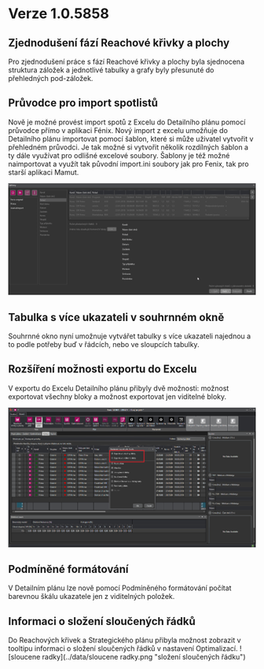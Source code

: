 # Verze 1.0.5858

## Zjednodušení fází Reachové křivky a plochy 
Pro zjednodušení práce s fází Reachové křivky a plochy byla sjednocena struktura záložek a jednotlivé tabulky a grafy byly přesunuté do přehledných pod-záložek.

## Průvodce pro import spotlistů 
Nově je možné provést import spotů z Excelu do Detailního plánu pomocí průvodce přímo v aplikaci Fénix. Nový import z excelu umožňuje do Detailního plánu importovat pomocí šablon, které si může uživatel vytvořit v přehledném průvodci. Je tak možné si vytvořit několik rozdílných šablon a ty dále využívat pro odlišné excelové soubory. Šablony je též možné naimportovat a využít tak původní import.ini soubory jak pro Fenix, tak pro starší aplikaci Mamut. 

![Import](../data/Import.png "Import")

## Tabulka s více ukazateli v souhrnném okně 
Souhrnné okno nyní umožnuje vytvářet tabulky s více ukazateli najednou a to podle potřeby buď v řádcích, nebo ve sloupcích tabulky.

## Rozšíření možnosti exportu do Excelu
V exportu do Excelu Detailního plánu přibyly dvě možnosti: možnost exportovat všechny bloky a možnost exportovat jen viditelné bloky.

![export](../data/export.png "export")

## Podmíněné formátování
V Detailním plánu lze nově pomocí Podmíněného formátování počítat barevnou škálu ukazatele jen z viditelných položek.

## Informaci o složení sloučených řádků
Do Reachových křivek a Strategického plánu přibyla možnost zobrazit v tooltipu informaci o složení sloučených řádků v nastavení Optimalizací.
![sloucene radky](../data/sloucene radky.png "složení sloučených řádku")